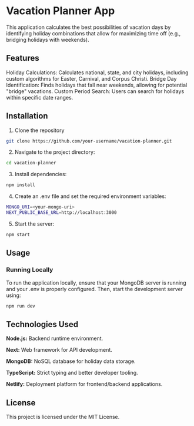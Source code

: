 # Vacation Planner App

This application calculates the best possibilities of vacation days by identifying holiday combinations that allow for maximizing time off (e.g., bridging holidays with weekends).

## Features

Holiday Calculations: Calculates national, state, and city holidays, including custom algorithms for Easter, Carnival, and Corpus Christi.
Bridge Day Identification: Finds holidays that fall near weekends, allowing for potential "bridge" vacations.
Custom Period Search: Users can search for holidays within specific date ranges.

## Installation

1. Clone the repository

```bash
git clone https://github.com/your-username/vacation-planner.git
```

2. Navigate to the project directory:

```bash
cd vacation-planner
```

3. Install dependencies:

```bash
npm install
```

4. Create an .env file and set the required environment variables:

```bash
MONGO_URI=<your-mongo-uri>
NEXT_PUBLIC_BASE_URL=http://localhost:3000
```

5. Start the server:

```bash
npm start
```

## Usage

### Running Locally

To run the application locally, ensure that your MongoDB server is running and your .env is properly configured. Then, start the development server using:

```bash
npm run dev
```

## Technologies Used

**Node.js:** Backend runtime environment.

**Next:** Web framework for API development.

**MongoDB:** NoSQL database for holiday data storage.

**TypeScript:** Strict typing and better developer tooling.

**Netlify:** Deployment platform for frontend/backend applications.

## License

This project is licensed under the MIT License.
